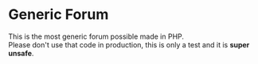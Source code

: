 # Generic Forum

This is the most generic forum possible made in PHP.  
Please don't use that code in production, this is only a test and it is **super unsafe**.
